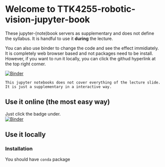 # Welcome to TTK4255-robotic-vision-jupyter-book
These jupyter-(note)book servers as supplementary and does not define the syllabus.
It is handful to use it **during** the lecture.

You can also use binder to change the code and see the effect immidiately. It is completely web browser based and not packages need to be install.
However, if you want to run it locally, you can click the githud hyperlink at the top
right corner.

[![Binder](https://mybinder.org/badge_logo.svg)](https://mybinder.org/v2/gh/Mauhing/TTK4255-robotic-vision-jupyter-book/main)

```{caution}
This jupyter notebooks does not cover everything of the lecture slide.
It is just a supplementary in a interactive way.
```
## Use it online (the most easy way)
Just click the badge under.  
[![Binder](https://mybinder.org/badge_logo.svg)](https://mybinder.org/v2/gh/Mauhing/TTK4255-robotic-vision-jupyter-book/main)

## Use it locally
### Installation
You should have `conda` package 
